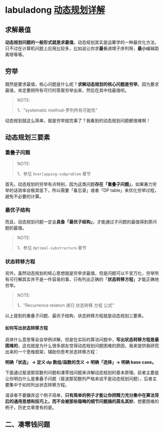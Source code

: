 # labuladong [动态规划详解](https://mp.weixin.qq.com/s/Cw39C9MY9Wr2JlcvBQZMcA)

## 求解最值

**动态规划问题的一般形式就是求最值**。动态规划其实是运筹学的一种最优化方法，只不过在计算机问题上应用比较多，比如说让你求**最长**递增子序列呀，**最小**编辑距离呀等等。

## 穷举

既然是要求最值，核心问题是什么呢？**求解动态规划的核心问题是穷举**。因为要求最值，肯定要把所有可行的答案穷举出来，然后在其中找最值呗。

> NOTE: 
>
> 1、"systematic method-罗列所有可能性"
>
> 

动态规划就这么简单，就是穷举就完事了？我看到的动态规划问题都很难啊！

## 动态规划三要素

### 重叠子问题

> NOTE: 
>
> 1、参见 `Overlapping-subproblem` 章节

首先，动态规划的穷举有点特别，因为这类问题**存在「重叠子问题」**，如果暴力穷举的话效率会极其低下，所以需要「备忘录」或者「DP table」来优化穷举过程，避免不必要的计算。

### 最优子结构

而且，动态规划问题一定会**具备「最优子结构」**，才能通过子问题的最值得到原问题的最值。

> NOTE: 
>
> 1、参见 `Optimal-substructure` 章节

### 状态转移方程

另外，虽然动态规划的核心思想就是穷举求最值，但是问题可以千变万化，穷举所有可行解其实并不是一件容易的事，只有列出正确的「**状态转移方程**」才能正确地穷举。

> NOTE: 
>
> 1、"Recurrence relation 递归 状态转移 方程 公式"

以上提到的重叠子问题、最优子结构、状态转移方程就是动态规划三要素。

#### 如何写出状态转移方程

具体什么意思等会会举例详解，但是在实际的算法问题中，**写出状态转移方程是最困难的**，这也就是为什么很多朋友觉得动态规划问题困难的原因，我来提供我研究出来的一个思维框架，辅助你思考状态转移方程：

**明确「状态」 -> 定义 dp 数组/函数的含义 -> 明确「选择」-> 明确 base case。**

下面通过斐波那契数列问题和凑零钱问题来详解动态规划的基本原理。前者主要是让你明白什么是重叠子问题（斐波那契数列严格来说不是动态规划问题），后者主要集中于如何列出状态转移方程。

请读者不要嫌弃这个例子简单，**只有简单的例子才能让你把精力充分集中在算法背后的通用思想和技巧上，而不会被那些隐晦的细节问题搞的莫名其妙**。想要困难的例子，历史文章里有的是。

## 二、凑零钱问题